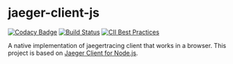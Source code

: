 # jaeger-client-js

[![Codacy Badge](https://api.codacy.com/project/badge/Grade/d7c9aab009e147d2b8e0e27e429c4fe8)](https://app.codacy.com/app/sagrath23/jaeger-client-js?utm_source=github.com&utm_medium=referral&utm_content=sagrath23/jaeger-client-js&utm_campaign=Badge_Grade_Settings)
[![Build Status](https://travis-ci.org/sagrath23/jaeger-client-js.svg?branch=master)](https://travis-ci.org/sagrath23/jaeger-client-js)
[![CII Best Practices](https://bestpractices.coreinfrastructure.org/projects/2309/badge)](https://bestpractices.coreinfrastructure.org/projects/2309)

A native implementation of jaegertracing client that works in a browser.
This project is based on [Jaeger Client for Node.js](https://github.com/jaegertracing/jaeger-client-node).
